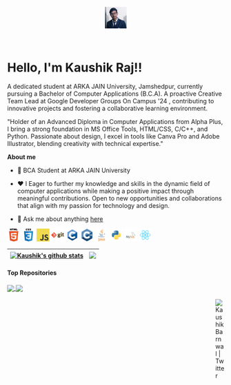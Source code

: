 <p align="center"><a href="http://kaushikbarnwal.wordpress.com/"><img width="10%" alt="Hello, I'm Kaushik Raj!!" src="Images/Kaushik Raj.jpg"/></a></p>

<br />


# Hello, I'm Kaushik Raj!!
A dedicated student at ARKA JAIN University, Jamshedpur, currently pursuing a Bachelor of Computer Applications (B.C.A). A proactive Creative Team Lead at Google Developer Groups On Campus '24 , contributing to innovative projects and fostering a collaborative learning environment.

"Holder of an Advanced Diploma in Computer Applications from Alpha Plus, I bring a strong foundation in MS Office Tools, HTML/CSS, C/C++, and Python. Passionate about design, I excel in tools like Canva Pro and Adobe Illustrator, blending creativity with technical expertise."

**About me**

- 💼 BCA Student at ARKA JAIN University

- ❤️ I Eager to further my knowledge and skills in the dynamic field of computer applications while making a positive impact through meaningful contributions. Open to new opportunities and collaborations that align with my passion for technology and design.

- 💬 Ask me about anything [here](https://github.com/KaushikBarnwal/KaushikBarnwal/issues)

<code><img height="30" alt="html" src="https://raw.githubusercontent.com/github/explore/80688e429a7d4ef2fca1e82350fe8e3517d3494d/topics/html/html.png"></code>
<code><img height="30" alt="css" src="https://raw.githubusercontent.com/github/explore/80688e429a7d4ef2fca1e82350fe8e3517d3494d/topics/css/css.png"></code>
<code><img height="30" alt="javascript" src="https://raw.githubusercontent.com/github/explore/80688e429a7d4ef2fca1e82350fe8e3517d3494d/topics/javascript/javascript.png"></code>
<code><img height="30" alt="git" src="https://raw.githubusercontent.com/github/explore/80688e429a7d4ef2fca1e82350fe8e3517d3494d/topics/git/git.png"></code>
<code><img height="30" alt="c" src="https://raw.githubusercontent.com/github/explore/80688e429a7d4ef2fca1e82350fe8e3517d3494d/topics/c/c.png"></code>
<code><img height="30" alt="cpp" src="https://raw.githubusercontent.com/github/explore/80688e429a7d4ef2fca1e82350fe8e3517d3494d/topics/cpp/cpp.png"></code>
<code><img height="30" alt="java" src="https://raw.githubusercontent.com/github/explore/80688e429a7d4ef2fca1e82350fe8e3517d3494d/topics/java/java.png"></code>
<code><img height="30" alt="python" src="https://raw.githubusercontent.com/github/explore/80688e429a7d4ef2fca1e82350fe8e3517d3494d/topics/python/python.png"></code>
<code><img height="30" alt="mysql" src="https://raw.githubusercontent.com/github/explore/80688e429a7d4ef2fca1e82350fe8e3517d3494d/topics/mysql/mysql.png"></code>
<code><img height="30" alt="react" src="https://raw.githubusercontent.com/github/explore/80688e429a7d4ef2fca1e82350fe8e3517d3494d/topics/react/react.png"></code>


| <a href="https://github.com/KaushikBarnwal/github-readme-stats"><img align="center" src="https://github-readme-stats.vercel.app/api?username=KaushikBarnwal&show_icons=true&include_all_commits=true&theme=buefy&hide_border=true" alt="Kaushik's github stats" /></a> | <a href="https://github.com/KaushikBarnwal/github-readme-stats"><img align="center" src="https://github-readme-stats.vercel.app/api/top-langs/?username=KaushikBarnwal&layout=compact&theme=buefy&hide_border=true" /></a> |
| ------------- | ------------- |

#### Top Repositories


<a href="https://kaushikbarnwal.github.io/Music-Player/">
  <img align="center" src="https://github-readme-stats.vercel.app/api/pin/?username=KaushikBarnwal&repo=KaushikBarnwal.github.io&theme=buefy" />
</a>
<a href="https://kaushikbarnwal.github.io/Book-Library/">
  <img align="center" src="https://github-readme-stats.vercel.app/api/pin/?username=KaushikBarnwal&repo=github-readme-stats&theme=buefy" />
</a>


<br />
<br />

<a href="https://www.linkedin.com/in/kaushik-raj-469368250/">
  <img align="right" alt="Kaushik Barnwal | Twitter" width="21px" src="https://upload.wikimedia.org/wikipedia/commons/thumb/8/81/LinkedIn_icon.svg/108px-LinkedIn_icon.svg.png" />
</a>
